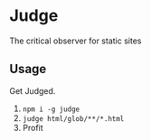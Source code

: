 # Judge

The critical observer for static sites

## Usage

Get Judged.

1.  `npm i -g judge`
1.  `judge html/glob/**/*.html`
1.  Profit
